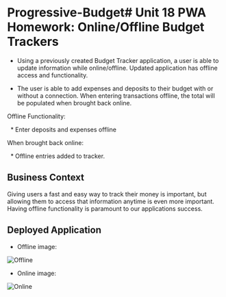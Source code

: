 # Progressive-Budget# Unit 18 PWA Homework: Online/Offline Budget Trackers

* Using a previously created Budget Tracker application, a user is able to update information while online/offline. Updated application has offline access and functionality.

* The user is able to add expenses and deposits to their budget with or without a connection. When entering transactions offline, the total will be populated when brought back online.

Offline Functionality:

  * Enter deposits and expenses offline

When brought back online:

  * Offline entries added to tracker.

## Business Context

Giving users a fast and easy way to track their money is important, but allowing them to access that information anytime is even more important. Having offline functionality is paramount to our applications success.

## Deployed Application


* Offline image:

![Offline](https://github.com/Jupton2020/PWA-Budget-Tracker/blob/master/public/assets/img/offline.png)

* Online image:

![Online](https://github.com/Jupton2020/PWA-Budget-Tracker/blob/master/public/assets/img/online.png)
